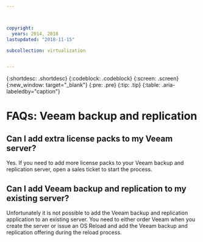 ```yaml
---



copyright:
  years: 2014, 2018
lastupdated: "2018-11-15"

subcollection: virtualization


---
```


{:shortdesc: .shortdesc}
{:codeblock: .codeblock}
{:screen: .screen}
{:new_window: target="_blank"}
{:pre: .pre}
{:tip: .tip}
{:table: .aria-labeledby="caption"}

# FAQs: Veeam backup and replication

## Can I add extra license packs to my Veeam server?

Yes. If you need to add more license packs to your Veeam backup and replication server, open a sales ticket to start the process.

## Can I add Veeam backup and replication to my existing server?

Unfortunately it is not possible to add the Veeam backup and replication application to an existing server. You need to either order Veeam when you create the server or issue an OS Reload and add the Veeam backup and replication offering during the reload process.
